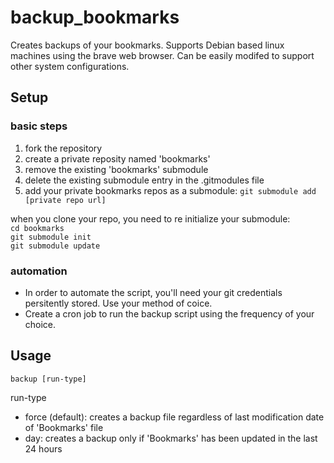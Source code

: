 # backup_bookmarks
Creates backups of your bookmarks. Supports Debian based linux machines using the brave web browser. Can be easily modifed to support other system configurations.

## Setup
### basic steps
1. fork the repository
2. create a private reposity named 'bookmarks'
3. remove the existing 'bookmarks' submodule
4. delete the existing submodule entry in the .gitmodules file
5. add your private bookmarks repos as a submodule: ```git submodule add [private repo url]```

when you clone your repo, you need to re initialize your submodule: <br/>
```cd bookmarks``` <br/>
```git submodule init``` <br/>
```git submodule update``` <br/>

### automation
* In order to automate the script, you'll need your git credentials persitently stored. Use your method of coice.<br/>
* Create a cron job to run the backup script using the frequency of your choice.

## Usage
```backup [run-type]```

run-type
* force (default): creates a backup file regardless of last modification date of 'Bookmarks' file
* day: creates a backup only if 'Bookmarks' has been updated in the last 24 hours
